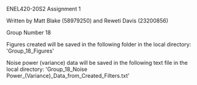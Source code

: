 ENEL420-20S2 Assignment 1

Written by Matt Blake (58979250) and Reweti Davis (23200856)
         
Group Number 18
 
Figures created will be saved in the following folder in the local directory:
'Group_18_Figures'

Noise power (variance) data will be saved in the following text file in the
local directory:
'Group_18_Noise Power_(Variance)_Data_from_Created_Filters.txt'